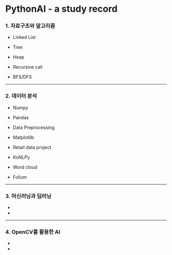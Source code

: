# PythonAI - a study record


### 1. 자료구조와 알고리즘 
* Linked List

* Tree

* Heap

* Recursive call

* BFS/DFS

---



### 2. 데이터 분석
* Numpy

* Pandas

* Data Preprocessing

* Matplotlib

* Retail data project

* KoNLPy

* Word cloud

* Folium

---




### 3. 머신러닝과 딥러닝
*

*


---



### 4. OpenCV를 활용한 AI
*

*

